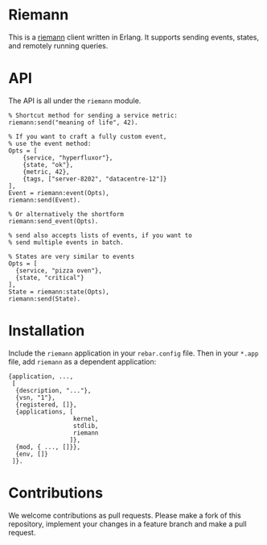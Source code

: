 Riemann
=======

This is a [riemann](http://riemann.io/) client written in Erlang.
It supports sending events, states, and remotely running queries.

# API

The API is all under the `riemann` module.

    % Shortcut method for sending a service metric:
    riemann:send("meaning of life", 42).

    % If you want to craft a fully custom event,
    % use the event method:
    Opts = [
        {service, "hyperfluxor"}, 
        {state, "ok"}, 
        {metric, 42}, 
        {tags, ["server-8202", "datacentre-12"]}
    ],
    Event = riemann:event(Opts),
    riemann:send(Event).

    % Or alternatively the shortform
    riemann:send_event(Opts).

    % send also accepts lists of events, if you want to 
    % send multiple events in batch.

    % States are very similar to events
    Opts = [
      {service, "pizza oven"},
      {state, "critical"}
    ],
    State = riemann:state(Opts),
    riemann:send(State).


# Installation

Include the `riemann` application in your `rebar.config` file.
Then in your `*.app` file, add `riemann` as a dependent application:

    {application, ...,
     [
      {description, "..."},
      {vsn, "1"},
      {registered, []},
      {applications, [
                      kernel,
                      stdlib,
                      riemann
                     ]},
      {mod, { ..., []}},
      {env, []}
     ]}.

# Contributions

We welcome contributions as pull requests.
Please make a fork of this repository, implement your changes in a feature
branch and make a pull request.
